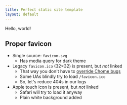 ```yaml
---
title: Perfect static site template
layout: default
---
```


Hello, world!


Proper favicon
--------------

 - Single source: `favicon.svg`
   - Has media query for dark theme
 - Legacy `favicon.ico` (32×32) is present, but _not_ linked
   - That way you don't have to [override Chome bugs][1]
   - Some UAs blindly try to load `/favicon.ico`
   - So, let's reduce 404s in our logs
 - Apple touch icon is present, but _not_ linked
   - Safari will try to load it anyway
   - Plain white background added

[1]: https://css-tricks.com/favicons-how-to-make-sure-browsers-only-download-the-svg-version/
